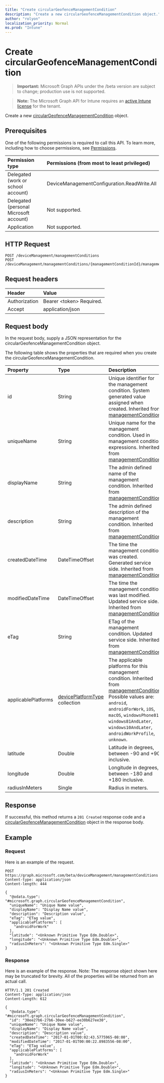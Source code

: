 ```yaml
---
title: "Create circularGeofenceManagementCondition"
description: "Create a new circularGeofenceManagementCondition object."
author: "rolyon"
localization_priority: Normal
ms.prod: "Intune"
---
```


# Create circularGeofenceManagementCondition

> **Important:** Microsoft Graph APIs under the /beta version are subject to change; production use is not supported.

> **Note:** The Microsoft Graph API for Intune requires an [active Intune license](https://go.microsoft.com/fwlink/?linkid=839381) for the tenant.

Create a new [circularGeofenceManagementCondition](../resources/intune-fencing-circulargeofencemanagementcondition.md) object.

## Prerequisites
One of the following permissions is required to call this API. To learn more, including how to choose permissions, see [Permissions](/graph/permissions-reference).

|Permission type|Permissions (from most to least privileged)|
|:---|:---|
|Delegated (work or school account)|DeviceManagementConfiguration.ReadWrite.All|
|Delegated (personal Microsoft account)|Not supported.|
|Application|Not supported.|

## HTTP Request
<!-- {
  "blockType": "ignored"
}
-->
``` http
POST /deviceManagement/managementConditions
POST /deviceManagement/managementConditions/{managementConditionId}/managementConditionStatements/{managementConditionStatementId}/managementConditions
```

## Request headers
|Header|Value|
|:---|:---|
|Authorization|Bearer &lt;token&gt; Required.|
|Accept|application/json|

## Request body
In the request body, supply a JSON representation for the circularGeofenceManagementCondition object.

The following table shows the properties that are required when you create the circularGeofenceManagementCondition.

|Property|Type|Description|
|:---|:---|:---|
|id|String|Unique identifier for the management condition. System generated value assigned when created. Inherited from [managementCondition](../resources/intune-fencing-managementcondition.md)|
|uniqueName|String|Unique name for the management condition. Used in management condition expressions. Inherited from [managementCondition](../resources/intune-fencing-managementcondition.md)|
|displayName|String|The admin defined name of the management condition. Inherited from [managementCondition](../resources/intune-fencing-managementcondition.md)|
|description|String|The admin defined description of the management condition. Inherited from [managementCondition](../resources/intune-fencing-managementcondition.md)|
|createdDateTime|DateTimeOffset|The time the management condition was created. Generated service side. Inherited from [managementCondition](../resources/intune-fencing-managementcondition.md)|
|modifiedDateTime|DateTimeOffset|The time the management condition was last modified. Updated service side. Inherited from [managementCondition](../resources/intune-fencing-managementcondition.md)|
|eTag|String|ETag of the management condition. Updated service side. Inherited from [managementCondition](../resources/intune-fencing-managementcondition.md)|
|applicablePlatforms|[devicePlatformType](../resources/intune-shared-deviceplatformtype.md) collection|The applicable platforms for this management condition. Inherited from [managementCondition](../resources/intune-fencing-managementcondition.md). Possible values are: `android`, `androidForWork`, `iOS`, `macOS`, `windowsPhone81`, `windows81AndLater`, `windows10AndLater`, `androidWorkProfile`, `unknown`.|
|latitude|Double|Latitude in degrees, between -90 and +90 inclusive.|
|longitude|Double|Longitude in degrees, between -180 and +180 inclusive.|
|radiusInMeters|Single|Radius in meters.|



## Response
If successful, this method returns a `201 Created` response code and a [circularGeofenceManagementCondition](../resources/intune-fencing-circulargeofencemanagementcondition.md) object in the response body.

## Example

### Request
Here is an example of the request.
``` http
POST https://graph.microsoft.com/beta/deviceManagement/managementConditions
Content-type: application/json
Content-length: 444

{
  "@odata.type": "#microsoft.graph.circularGeofenceManagementCondition",
  "uniqueName": "Unique Name value",
  "displayName": "Display Name value",
  "description": "Description value",
  "eTag": "ETag value",
  "applicablePlatforms": [
    "androidForWork"
  ],
  "latitude": "<Unknown Primitive Type Edm.Double>",
  "longitude": "<Unknown Primitive Type Edm.Double>",
  "radiusInMeters": "<Unknown Primitive Type Edm.Single>"
}
```

### Response
Here is an example of the response. Note: The response object shown here may be truncated for brevity. All of the properties will be returned from an actual call.
``` http
HTTP/1.1 201 Created
Content-Type: application/json
Content-Length: 612

{
  "@odata.type": "#microsoft.graph.circularGeofenceManagementCondition",
  "id": "30ee27b6-27b6-30ee-b627-ee30b627ee30",
  "uniqueName": "Unique Name value",
  "displayName": "Display Name value",
  "description": "Description value",
  "createdDateTime": "2017-01-01T00:02:43.5775965-08:00",
  "modifiedDateTime": "2017-01-01T00:00:22.8983556-08:00",
  "eTag": "ETag value",
  "applicablePlatforms": [
    "androidForWork"
  ],
  "latitude": "<Unknown Primitive Type Edm.Double>",
  "longitude": "<Unknown Primitive Type Edm.Double>",
  "radiusInMeters": "<Unknown Primitive Type Edm.Single>"
}
```




